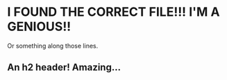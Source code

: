 # I FOUND THE CORRECT FILE!!! I'M A GENIOUS!!
Or something along those lines.

## An h2 header! Amazing...
